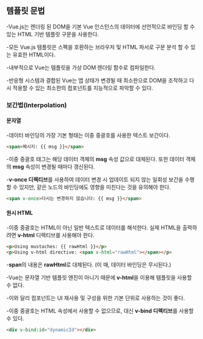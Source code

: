 ## 템플릿 문법

-Vue.js는 렌더링 된 DOM을 기본 Vue 인스턴스의 데이터에 선언적으로 바인딩 할 수 있는 HTML 기반 템플릿 구문을 사용한다.

-모든 Vue.js 템플릿은 스펙을 호환하는 브라우저 및 HTML 파서로 구문 분석 할 수 있는 유효한 HTML이다.

-내부적으로 Vue는 템플릿을 가상 DOM 렌더링 함수로 컴파일한다.

-반응형 시스템과 결합된 Vue는 앱 상태가 변경될 때 최소한으로 DOM을 조작하고 다시 적용할 수 있는 최소한의 컴포넌트를 지능적으로 파악할 수 있다.

### 보간법(Interpolation)

#### 문자열

-데이터 바인딩의 가장 기본 형태는 이중 중괄호를 사용한 텍스트 보간이다.

```html
<span>메시지: {{ msg }}</span>
```
-이중 중괄호 태그는 해당 데이터 객체의 **msg** 속성 값으로 대체된다. 또한 데이터 객체의 **msg** 속성이 변경될 때마다 갱신된다.

-**v-once 디렉티브**를 사용하여 데이터 변경 시 업데이트 되지 않는 일회성 보간을 수행할 수 있지만, 같은 노드의 바인딩에도 영향을 미친다는 것을 유의해야 한다.
```html
<span v-once>다시는 변경하지 않습니다: {{ msg }}</span>
```

#### 원시 HTML

-이중 중괄호는 HTML이 아닌 일반 텍스트로 데이터를 해석한다. 실제 HTML을 출력하려면 **v-html** 디렉티브를 사용해야 한다.
```html
<p>Using mustaches: {{ rawHtml }}</p>
<p>Using v-html directive: <span v-html="rawHtml"></span></p>
```
-**span**의 내용은 **rawHtml**로 대체된다. (이 때, 데이터 바인딩은 무시된다.)

-Vue는 문자열 기반 템플릿 엔진이 아니기 때문에 **v-html**을 이용해 템플릿을 사용할 수 없다.

-이와 달리 컴포넌트는 UI 재사용 및 구성을 위한 기본 단위로 사용하는 것이 좋다.

-이중 중괄호는 HTML 속성에서 사용할 수 없으므로, 대신 **v-bind 디렉티브**를 사용할 수 있다.
```html
<div v-bind:id="dynamicId"></div>
```


